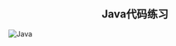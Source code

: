 ## <center> Java代码练习
![Java](https://d14b9ctw0m6fid.cloudfront.net/ugblog/wp-content/uploads/2022/11/image1-16.png "")
